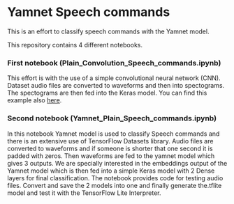 # Yamnet Speech commands

This is an effort to classify speech commands with the Yamnet model.

This repository contains 4 different notebooks.

### First notebook (Plain_Convolution_Speech_commands.ipynb)

This effort is with the use of a simple convolutional neural network (CNN). Dataset audio files are converted to waveforms and then into spectograms. The spectograms are then fed into the Keras model. You can find this example also [here](https://www.tensorflow.org/tutorials/audio/simple_audio). 

### Second notebook (Yamnet_Plain_Speech_commands.ipynb)

In this notebook Yamnet model is used to classify Speech commands and there is an extensive use of TensorFlow Datasets library. Audio files are converted to waveforms and if someone is shorter that one second it is padded with zeros. Then waveforms are fed to the yamnet model which gives 3 outputs. We are specially interested in the embeddings output of the Yamnet model which is then fed into a simple Keras model with 2 Dense layers for final classification. The notebook provides code for testing audio files. Convert and save the 2 models into one and finally generate the.tflite model and test it with the TensorFlow Lite Interpreter.


